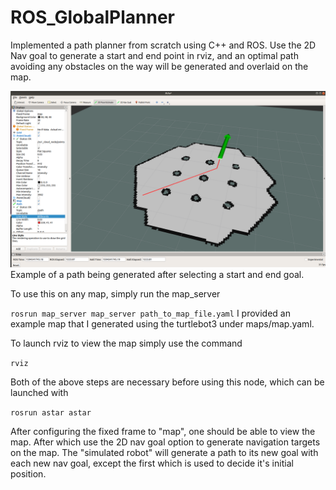 # ROS_GlobalPlanner

Implemented a path planner from scratch using C++ and ROS. Use the 2D Nav goal to generate a start and end point in rviz, and an optimal path avoiding any obstacles on the way will be generated and overlaid on the map. 

![](/Images_GlobalPlanner/global_planner.png)
Example of a path being generated after selecting a start and end goal.

To use this on any map, simply run the map_server

`rosrun map_server map_server path_to_map_file.yaml`
I provided an example map that I generated using the turtlebot3 under maps/map.yaml.

To launch rviz to view the map simply use the command

`rviz`

Both of the above steps are necessary before using this node, which can be launched with 

`rosrun astar astar`

After configuring the fixed frame to "map", one should be able to view the map. After which use the 2D nav goal option to generate navigation targets on the map. The "simulated robot" will generate a path to its new goal with each new nav goal, except the first which is used to decide it's initial position.

